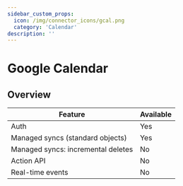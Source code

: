 ```yaml
---
sidebar_custom_props:
  icon: /img/connector_icons/gcal.png
  category: 'Calendar'
description: ''
---
```


# Google Calendar

## Overview

| Feature                            | Available |
| ---------------------------------- | --------- |
| Auth                               | Yes       |
| Managed syncs (standard objects)   | Yes       |
| Managed syncs: incremental deletes | No        |
| Action API                         | No        |
| Real-time events                   | No        |
